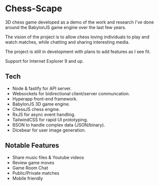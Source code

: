 # Chess-Scape

3D chess game developed as a demo of the work and research I've done around the BabylonJS game engine over the last few years.

The vision of the project is to allow chess loving individuals to play and watch matches, while chatting and sharing interesting media. 

The project is still in development with plans to add features as I see fit.

Support for Internet Explorer 9 and up.


## Tech 

- Node & fastify for API server. 
- Websockets for bidirectional client/server communcation. 
- Hyperapp front-end framework. 
- BabylonJS 3D game engine. 
- ChessJS chess engine. 
- RxJS for async event handling. 
- TailwindCSS for rapid UI prototyping. 
- BSON to handle complex data (JSON/binary). 
- Dicebear for user image generation.


## Notable Features

- Share music files & Youtube videos
- Review game moves
- Game Room Chat
- Public/Private matches
- Mobile friendly
